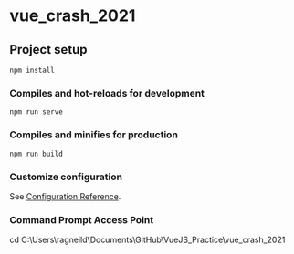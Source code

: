 # vue_crash_2021

## Project setup
```
npm install
```

### Compiles and hot-reloads for development
```
npm run serve
```

### Compiles and minifies for production
```
npm run build
```

### Customize configuration
See [Configuration Reference](https://cli.vuejs.org/config/).

### Command Prompt Access Point 
cd C:\Users\ragneild\Documents\GitHub\VueJS_Practice\vue_crash_2021
